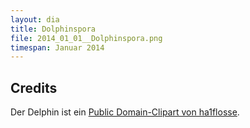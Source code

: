 ```yaml
---
layout: dia
title: Dolphinspora
file: 2014_01_01__Dolphinspora.png
timespan: Januar 2014
---
```


## Credits

Der Delphin ist ein [Public Domain-Clipart von ha1flosse](http://openclipart.org/detail/25875/delphin_delfin_dolphin-by-ha1flosse).
